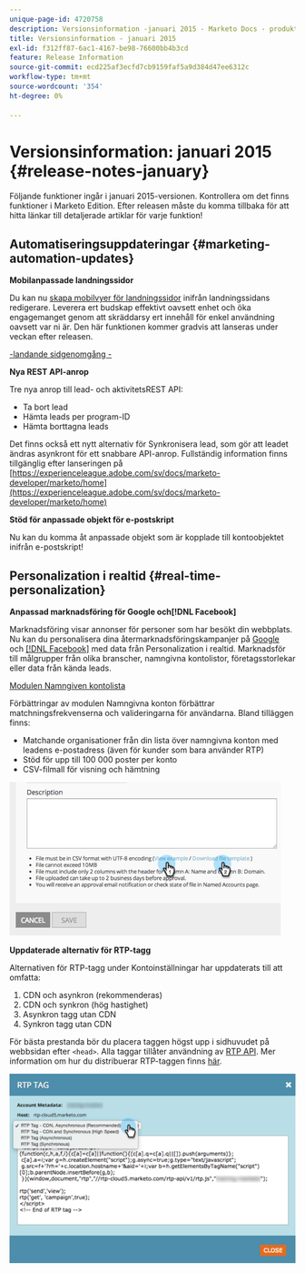 ```yaml
---
unique-page-id: 4720758
description: Versionsinformation -januari 2015 - Marketo Docs - produktdokumentation
title: Versionsinformation - januari 2015
exl-id: f312ff87-6ac1-4167-be98-76600bb4b3cd
feature: Release Information
source-git-commit: ecd225af3ecfd7cb9159faf5a9d384d47ee6312c
workflow-type: tm+mt
source-wordcount: '354'
ht-degree: 0%

---
```


# Versionsinformation: januari 2015 {#release-notes-january}

Följande funktioner ingår i januari 2015-versionen. Kontrollera om det finns funktioner i Marketo Edition. Efter releasen måste du komma tillbaka för att hitta länkar till detaljerade artiklar för varje funktion!

## Automatiseringsuppdateringar {#marketing-automation-updates}

**Mobilanpassade landningssidor**

Du kan nu [skapa mobilvyer för landningssidor](/help/marketo/product-docs/demand-generation/landing-pages/free-form-landing-pages/add-a-mobile-view-for-your-free-form-landing-page.md) inifrån landningssidans redigerare. Leverera ert budskap effektivt oavsett enhet och öka engagemanget genom att skräddarsy ert innehåll för enkel användning oavsett var ni är. Den här funktionen kommer gradvis att lanseras under veckan efter releasen.

[-landande sidgenomgång - ](https://youtu.be/aPQHlG2X6c0)

**Nya REST API-anrop**

Tre nya anrop till lead- och aktivitetsREST API:

* Ta bort lead
* Hämta leads per program-ID
* Hämta borttagna leads

Det finns också ett nytt alternativ för Synkronisera lead, som gör att leadet ändras asynkront för ett snabbare API-anrop. Fullständig information finns tillgänglig efter lanseringen på [https://experienceleague.adobe.com/sv/docs/marketo-developer/marketo/home](https://experienceleague.adobe.com/sv/docs/marketo-developer/marketo/home)

**Stöd för anpassade objekt för e-postskript**

Nu kan du komma åt anpassade objekt som är kopplade till kontoobjektet inifrån e-postskript!

## Personalization i realtid {#real-time-personalization}

**Anpassad marknadsföring för Google och[!DNL Facebook]**

Marknadsföring visar annonser för personer som har besökt din webbplats. Nu kan du personalisera dina återmarknadsföringskampanjer på [Google](/help/marketo/product-docs/web-personalization/website-retargeting/personalized-remarketing-in-google.md) och [[!DNL Facebook]](/help/marketo/product-docs/web-personalization/website-retargeting/personalized-remarketing-in-facebook.md) med data från Personalization i realtid. Marknadsför till målgrupper från olika branscher, namngivna kontolistor, företagsstorlekar eller data från kända leads.

[Modulen Namngiven kontolista](/help/marketo/product-docs/web-personalization/account-based-web-marketing/create-a-new-account-list.md)

Förbättringar av modulen Namngivna konton förbättrar matchningsfrekvenserna och valideringarna för användarna. Bland tilläggen finns:

* Matchande organisationer från din lista över namngivna konton med leadens e-postadress (även för kunder som bara använder RTP)
* Stöd för upp till 100 000 poster per konto
* CSV-filmall för visning och hämtning

![](assets/image2015-1-14-11-3a12-3a16.png)

**Uppdaterade alternativ för RTP-tagg**

Alternativen för RTP-tagg under Kontoinställningar har uppdaterats till att omfatta:

1. CDN och asynkron (rekommenderas)
1. CDN och synkron (hög hastighet)
1. Asynkron tagg utan CDN
1. Synkron tagg utan CDN

För bästa prestanda bör du placera taggen högst upp i sidhuvudet på webbsidan efter `<head>`. Alla taggar tillåter användning av [RTP API](https://experienceleague.adobe.com/sv/docs/marketo-developer/marketo/javascriptapi/rich-media-recommendation). Mer information om hur du distribuerar RTP-taggen finns [här](/help/marketo/product-docs/web-personalization/rtp-tag-implementation/deploy-the-rtp-javascript.md).

![](assets/image2015-1-15-13-3a30-3a45.png)
